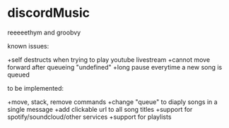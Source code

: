 # discordMusic
reeeeethym and groobvy

known issues:

+self destructs when trying to play youtube livestream
+cannot move forward after queueing "undefined"
+long pause everytime a new song is queued


to be implemented:

+move, stack, remove commands
+change "queue" to diaply songs in a single message
+add clickable url to all song titles
+support for spotify/soundcloud/other services
+support for playlists
